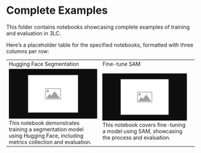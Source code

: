 # Complete Examples

This folder contains notebooks showcasing complete examples of training and evaluation in 3LC.

Here’s a placeholder table for the specified notebooks, formatted with three columns per row:

|  |  |  |
|------------|------------|------------|
| Hugging Face Segmentation | Fine-tune SAM |  |
| [![hf-segmentation](../images/placeholder.png)](hf-segmentation.ipynb) <br> This notebook demonstrates training a segmentation model using Hugging Face, including metrics collection and evaluation. | [![fine-tune-sam](../images/placeholder.png)](fine-tune-sam.ipynb) <br> This notebook covers fine-tuning a model using SAM, showcasing the process and evaluation. ||
